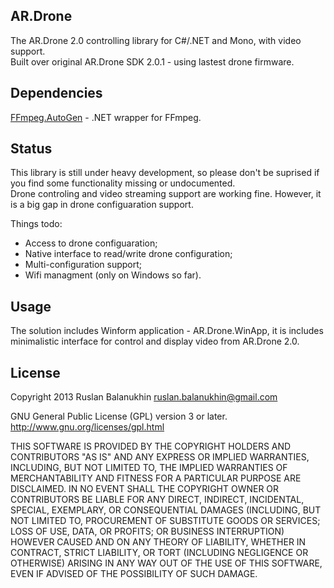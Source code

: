 ## AR.Drone

The AR.Drone 2.0 controlling library for C#/.NET and Mono, with video support.  
Built over original AR.Drone SDK 2.0.1 - using lastest drone firmware.

## Dependencies

[FFmpeg.AutoGen](https://github.com/Ruslan-B/FFmpeg.AutoGen) - .NET wrapper for FFmpeg.  

## Status

This library is still under heavy development, 
so please don't be suprised if you find some functionality missing or undocumented.  
Drone controling and video streaming support are working fine.
However, it is a big gap in drone configuaration support.

Things todo:
- Access to drone configuaration;
- Native interface to read/write drone configuration;
- Multi-configuration support;
- Wifi managment (only on Windows so far).

## Usage

The solution includes Winform application - AR.Drone.WinApp, it is includes minimalistic interface 
for control and display video from AR.Drone 2.0.

## License

Copyright 2013 Ruslan Balanukhin ruslan.balanukhin@gmail.com

GNU General Public License (GPL) version 3 or later.  
http://www.gnu.org/licenses/gpl.html

THIS SOFTWARE IS PROVIDED BY THE COPYRIGHT HOLDERS AND CONTRIBUTORS
"AS IS" AND ANY EXPRESS OR IMPLIED WARRANTIES, INCLUDING, BUT NOT
LIMITED TO, THE IMPLIED WARRANTIES OF MERCHANTABILITY AND FITNESS FOR
A PARTICULAR PURPOSE ARE DISCLAIMED. IN NO EVENT SHALL THE COPYRIGHT
OWNER OR CONTRIBUTORS BE LIABLE FOR ANY DIRECT, INDIRECT, INCIDENTAL,
SPECIAL, EXEMPLARY, OR CONSEQUENTIAL DAMAGES (INCLUDING, BUT NOT
LIMITED TO, PROCUREMENT OF SUBSTITUTE GOODS OR SERVICES; LOSS OF USE,
DATA, OR PROFITS; OR BUSINESS INTERRUPTION) HOWEVER CAUSED AND ON ANY
THEORY OF LIABILITY, WHETHER IN CONTRACT, STRICT LIABILITY, OR TORT
(INCLUDING NEGLIGENCE OR OTHERWISE) ARISING IN ANY WAY OUT OF THE USE
OF THIS SOFTWARE, EVEN IF ADVISED OF THE POSSIBILITY OF SUCH DAMAGE.